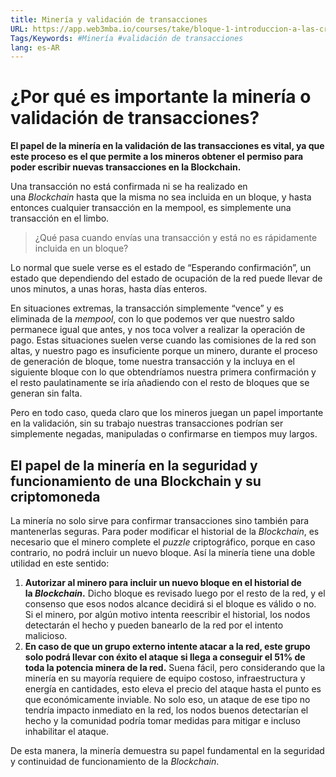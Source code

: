 ```yaml
---
title: Minería y validación de transacciones
URL: https://app.web3mba.io/courses/take/bloque-1-introduccion-a-las-criptomonedas/texts/35682073-u4-1-mineria-y-validacion-de-transacciones
Tags/Keywords: #Minería #validación de transacciones
lang: es-AR
---
```

# ¿Por qué es importante la minería o validación de transacciones?
**El papel de la minería en la validación de las transacciones es vital, ya que este proceso es el que permite a los mineros obtener el permiso para poder escribir nuevas transacciones en la Blockchain.**

Una transacción no está confirmada ni se ha realizado en una _Blockchain_ hasta que la misma no sea incluida en un bloque, y hasta entonces cualquier transacción en la mempool, es simplemente una transacción en el limbo.  

>¿Qué pasa cuando envías una transacción y está no es rápidamente incluida en un bloque? 

Lo normal que suele verse es el estado de “Esperando confirmación”, un estado que dependiendo del estado de ocupación de la red puede llevar de unos minutos, a unas horas, hasta días enteros. 

En situaciones extremas, la transacción simplemente “vence” y es eliminada de la _mempool_, con lo que podemos ver que nuestro saldo permanece igual que antes, y nos toca volver a realizar la operación de pago. Estas situaciones suelen verse cuando las comisiones de la red son altas, y nuestro pago es insuficiente porque un minero, durante el proceso de generación de bloque, tome nuestra transacción y la incluya en el siguiente bloque con lo que obtendríamos nuestra primera confirmación y el resto paulatinamente se iría añadiendo con el resto de bloques que se generan sin falta.

Pero en todo caso, queda claro que los mineros juegan un papel importante en la validación, sin su trabajo nuestras transacciones podrían ser simplemente negadas, manipuladas o confirmarse en tiempos muy largos. 

## El papel de la minería en la seguridad y funcionamiento de una Blockchain y su criptomoneda
La minería no solo sirve para confirmar transacciones sino también para mantenerlas seguras. Para poder modificar el historial de la _Blockchain_, es necesario que el minero complete el _puzzle_ criptográfico, porque en caso contrario, no podrá incluir un nuevo bloque. Así la minería tiene una doble utilidad en este sentido:
1. **Autorizar al minero para incluir un nuevo bloque en el historial de la _Blockchain_.** Dicho bloque es revisado luego por el resto de la red, y el consenso que esos nodos alcance decidirá si el bloque es válido o no. Si el minero, por algún motivo intenta reescribir el historial, los nodos detectarán el hecho y pueden banearlo de la red por el intento malicioso.
2. **En caso de que un grupo externo intente atacar a la red, este grupo solo podrá llevar con éxito el ataque si llega a conseguir el 51% de toda la potencia minera de la red.** Suena fácil, pero considerando que la minería en su mayoría requiere de equipo costoso, infraestructura y energía en cantidades, esto eleva el precio del ataque hasta el punto es que económicamente inviable. No solo eso, un ataque de ese tipo no tendría impacto inmediato en la red, los nodos buenos detectarían el hecho y la comunidad podría tomar medidas para mitigar e incluso inhabilitar el ataque.

De esta manera, la minería demuestra su papel fundamental en la seguridad y continuidad de funcionamiento de la _Blockchain_.